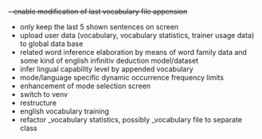 <s>- enable modification of last vocabulary file appension</s>
- only keep the last 5 shown sentences on screen
- upload user data (vocabulary, vocabulary statistics, trainer usage data) to global data base
- related word inference elaboration by means of word family data and some kind of english infinitiv deduction model/dataset
- infer lingual capability level by appended vocabulary
- mode/language specific dynamic occurrence frequency limits
- enhancement of mode selection screen
- switch to venv
- restructure
- english vocabulary training
- refactor _vocabulary statistics, possibly _vocabulary file to separate class